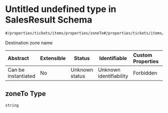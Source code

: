 # Untitled undefined type in SalesResult Schema

```txt
#/properties/tickets/items/properties/zoneTo#/properties/tickets/items/properties/zoneTo
```

Destination zone name


| Abstract            | Extensible | Status         | Identifiable            | Custom Properties | Additional Properties | Access Restrictions | Defined In                                                                                          |
| :------------------ | ---------- | -------------- | ----------------------- | :---------------- | --------------------- | ------------------- | --------------------------------------------------------------------------------------------------- |
| Can be instantiated | No         | Unknown status | Unknown identifiability | Forbidden         | Allowed               | none                | [sales-result.json\*](../../schema/proprietary-extensions/sales-result.json "open original schema") |

## zoneTo Type

`string`
